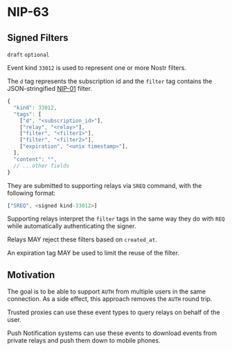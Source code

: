 NIP-63
======

Signed Filters
--------------

`draft` `optional`

Event kind `33012` is used to represent one or more Nostr filters. 

The `d` tag represents the subscription id and the `filter` tag contains the JSON-stringified [NIP-01](01.md) filter. 

```js
{
  "kind": 33012,
  "tags": [
    ["d", "<subscription_id>"],
    ["relay", "<relay>"],
    ["filter", "<filter1>"],
    ["filter", "<filter2>"],
    ["expiration", "<unix timestamp>"],
  ],
  "content": "",
  // ...other fields
}
```

They are submitted to supporting relays via `SREQ` command, with the following format: 

```js
["SREQ", <signed kind-33012>]
```

Supporting relays interpret the `filter` tags in the same way they do with `REQ` while automatically authenticating the signer. 

Relays MAY reject these filters based on `created_at`. 

An expiration tag MAY be used to limit the reuse of the filter. 

## Motivation

The goal is to be able to support `AUTH` from multiple users in the same connection. As a side effect, this approach removes the `AUTH` round trip. 

Trusted proxies can use these event types to query relays on behalf of the user. 

Push Notification systems can use these events to download events from private relays and push them down to mobile phones. 